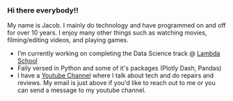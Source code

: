 ### Hi there everybody!!

My name is Jacob. I mainly do technology and have programmed on and off for over 10 years. I enjoy many other things such as watching movies, filming/editing videos, and playing games.

- I’m currently working on completing the Data Science track @ [Lambda School](https://lambdaschool.com/)
- Faily versed in Python and some of it's packages (Plotly Dash, Pandas)
- I have a [Youtube Channel](https://www.youtube.com/user/ImMzrly) where I talk about tech and do repairs and reviews.
My email is just above if you'd like to reach out to me or you can send a message to my youtube channel.
